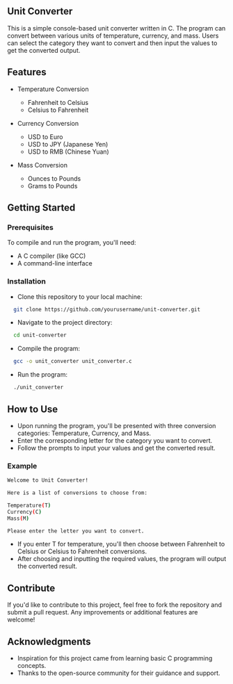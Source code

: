## Unit Converter

This is a simple console-based unit converter written in C. The program can convert between various units of temperature, currency, and mass. Users can select the category they want to convert and then input the values to get the converted output.


## Features

- Temperature Conversion
  - Fahrenheit to Celsius
  - Celsius to Fahrenheit


- Currency Conversion
  - USD to Euro
  - USD to JPY (Japanese Yen)
  - USD to RMB (Chinese Yuan)

- Mass Conversion
  - Ounces to Pounds
  - Grams to Pounds



## Getting Started

### Prerequisites

To compile and run the program, you'll need:

- A C compiler (like GCC)
- A command-line interface

### Installation
- Clone this repository to your local machine:

```bash
  git clone https://github.com/yourusername/unit-converter.git
```

- Navigate to the project directory:

```bash
  cd unit-converter
```

- Compile the program:
```bash
  gcc -o unit_converter unit_converter.c
```

- Run the program:
```bash
  ./unit_converter
```





## How to Use

- Upon running the program, you'll be presented with three conversion categories: Temperature, Currency, and Mass.
- Enter the corresponding letter for the category you want to convert.
- Follow the prompts to input your values and get the converted result.

### Example

```bash
Welcome to Unit Converter! 

Here is a list of conversions to choose from:

Temperature(T)
Currency(C)
Mass(M)

Please enter the letter you want to convert.
```

- If you enter T for temperature, you'll then choose between Fahrenheit to Celsius or Celsius to Fahrenheit conversions.
- After choosing and inputting the required values, the program will output the converted result.
## Contribute

If you'd like to contribute to this project, feel free to fork the repository and submit a pull request. Any improvements or additional features are welcome!
## Acknowledgments

- Inspiration for this project came from learning basic C programming concepts.
- Thanks to the open-source community for their guidance and support.
